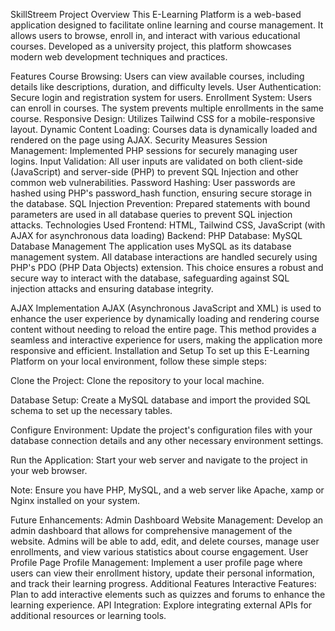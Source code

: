 SkillStreem
Project Overview
This E-Learning Platform is a web-based application designed to facilitate online learning and course management. It allows users to browse, enroll in, and interact with various educational courses. Developed as a university project, this platform showcases modern web development techniques and practices.

Features
Course Browsing: Users can view available courses, including details like descriptions, duration, and difficulty levels.
User Authentication: Secure login and registration system for users.
Enrollment System: Users can enroll in courses. The system prevents multiple enrollments in the same course.
Responsive Design: Utilizes Tailwind CSS for a mobile-responsive layout.
Dynamic Content Loading: Courses data is dynamically loaded and rendered on the page using AJAX.
Security Measures
Session Management: Implemented PHP sessions for securely managing user logins.
Input Validation: All user inputs are validated on both client-side (JavaScript) and server-side (PHP) to prevent SQL Injection and other common web vulnerabilities.
Password Hashing: User passwords are hashed using PHP's password_hash function, ensuring secure storage in the database.
SQL Injection Prevention: Prepared statements with bound parameters are used in all database queries to prevent SQL injection attacks.
Technologies Used
Frontend: HTML, Tailwind CSS, JavaScript (with AJAX for asynchronous data loading)
Backend: PHP
Database: MySQL
Database Management
The application uses MySQL as its database management system. All database interactions are handled securely using PHP's PDO (PHP Data Objects) extension. This choice ensures a robust and secure way to interact with the database, safeguarding against SQL injection attacks and ensuring database integrity.

AJAX Implementation
AJAX (Asynchronous JavaScript and XML) is used to enhance the user experience by dynamically loading and rendering course content without needing to reload the entire page. This method provides a seamless and interactive experience for users, making the application more responsive and efficient.
Installation and Setup
To set up this E-Learning Platform on your local environment, follow these simple steps:

Clone the Project: Clone the repository to your local machine.

Database Setup: Create a MySQL database and import the provided SQL schema to set up the necessary tables.

Configure Environment: Update the project's configuration files with your database connection details and any other necessary environment settings.

Run the Application: Start your web server and navigate to the project in your web browser.

Note: Ensure you have PHP, MySQL, and a web server like Apache, xamp or Nginx installed on your system.


Future Enhancements:
Admin Dashboard
Website Management: Develop an admin dashboard that allows for comprehensive management of the website. Admins will be able to add, edit, and delete courses, manage user enrollments, and view various statistics about course engagement.
User Profile Page
Profile Management: Implement a user profile page where users can view their enrollment history, update their personal information, and track their learning progress.
Additional Features
Interactive Features: Plan to add interactive elements such as quizzes and forums to enhance the learning experience.
API Integration: Explore integrating external APIs for additional resources or learning tools.

